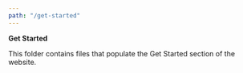 ```yaml
---
path: "/get-started"
---
```

**Get Started**

This folder contains files that populate the Get Started section of the website.
